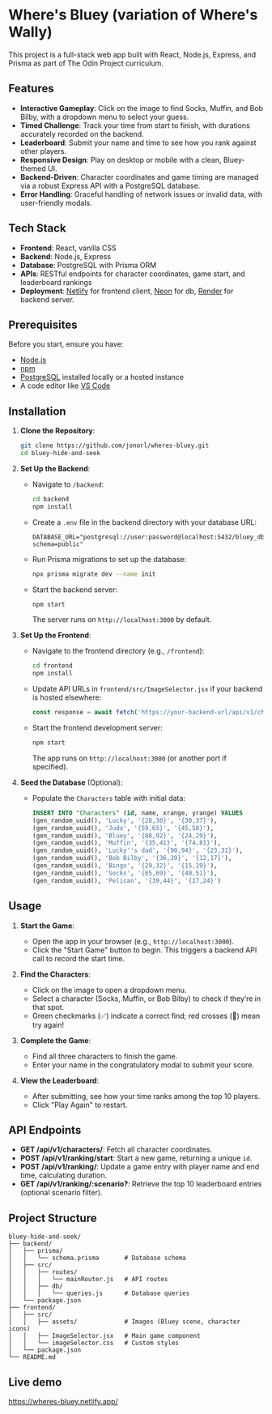 # Where's Bluey (variation of Where's Wally)

This project is a full-stack web app built with React, Node.js, Express, and Prisma as part of The Odin Project curriculum.

## Features

- **Interactive Gameplay**: Click on the image to find Socks, Muffin, and Bob Bilby, with a dropdown menu to select your guess.
- **Timed Challenge**: Track your time from start to finish, with durations accurately recorded on the backend.
- **Leaderboard**: Submit your name and time to see how you rank against other players.
- **Responsive Design**: Play on desktop or mobile with a clean, Bluey-themed UI.
- **Backend-Driven**: Character coordinates and game timing are managed via a robust Express API with a PostgreSQL database.
- **Error Handling**: Graceful handling of network issues or invalid data, with user-friendly modals.

## Tech Stack

- **Frontend**: React, vanilla CSS 
- **Backend**: Node.js, Express
- **Database**: PostgreSQL with Prisma ORM
- **APIs**: RESTful endpoints for character coordinates, game start, and leaderboard rankings
- **Deployment**: [Netlify](https://www.netlify.com/) for frontend client, [Neon](https://neon.tech/) for db, [Render](https://render.com/) for backend server.

## Prerequisites

Before you start, ensure you have:

- [Node.js](https://nodejs.org/)
- [npm](https://www.npmjs.com/)
- [PostgreSQL](https://www.postgresql.org/) installed locally or a hosted instance
- A code editor like [VS Code](https://code.visualstudio.com/)

## Installation

1. **Clone the Repository**:
   ```bash
   git clone https://github.com/jonorl/wheres-bluey.git
   cd bluey-hide-and-seek
   ```

2. **Set Up the Backend**:
   - Navigate to `/backend`:
     ```bash
     cd backend
     npm install
     ```
   - Create a `.env` file in the backend directory with your database URL:
     ```env
     DATABASE_URL="postgresql://user:password@localhost:5432/bluey_db?schema=public"
     ```
   - Run Prisma migrations to set up the database:
     ```bash
     npx prisma migrate dev --name init
     ```
   - Start the backend server:
     ```bash
     npm start
     ```
     The server runs on `http://localhost:3000` by default.

3. **Set Up the Frontend**:
   - Navigate to the frontend directory (e.g., `/frontend`):
     ```bash
     cd frontend
     npm install
     ```
   - Update API URLs in `frontend/src/ImageSelector.jsx` if your backend is hosted elsewhere:
     ```javascript
     const response = await fetch('https://your-backend-url/api/v1/characters/');
     ```
   - Start the frontend development server:
     ```bash
     npm start
     ```
     The app runs on `http://localhost:3000` (or another port if specified).

4. **Seed the Database** (Optional):
   - Populate the `Characters` table with initial data:
     ```sql
     INSERT INTO "Characters" (id, name, xrange, yrange) VALUES
     (gen_random_uuid(), 'Lucky', '{28,30}', '{30,37}'),
     (gen_random_uuid(), 'Judo', '{59,65}', '{45,58}'),
     (gen_random_uuid(), 'Bluey', '{88,92}', '{24,29}'),
     (gen_random_uuid(), 'Muffin', '{35,41}', '{74,81}'),
     (gen_random_uuid(), 'Lucky''s dad', '{90,94}', '{23,31}'),
     (gen_random_uuid(), 'Bob Bilby', '{36,39}', '{12,17}'),
     (gen_random_uuid(), 'Bingo', '{29,32}', '{15,19}'),
     (gen_random_uuid(), 'Socks', '{65,69}', '{40,51}'),
     (gen_random_uuid(), 'Pelican', '{39,44}', '{17,24}')
     ```

## Usage

1. **Start the Game**:
   - Open the app in your browser (e.g., `http://localhost:3000`).
   - Click the "Start Game" button to begin. This triggers a backend API call to record the start time.

2. **Find the Characters**:
   - Click on the image to open a dropdown menu.
   - Select a character (Socks, Muffin, or Bob Bilby) to check if they’re in that spot.
   - Green checkmarks (✅) indicate a correct find; red crosses (🚫) mean try again!

3. **Complete the Game**:
   - Find all three characters to finish the game.
   - Enter your name in the congratulatory modal to submit your score.

4. **View the Leaderboard**:
   - After submitting, see how your time ranks among the top 10 players.
   - Click "Play Again" to restart.

## API Endpoints

- **GET /api/v1/characters/**: Fetch all character coordinates.
- **POST /api/v1/ranking/start**: Start a new game, returning a unique `id`.
- **POST /api/v1/ranking/**: Update a game entry with player name and end time, calculating duration.
- **GET /api/v1/ranking/:scenario?**: Retrieve the top 10 leaderboard entries (optional scenario filter).

## Project Structure

```
bluey-hide-and-seek/
├── backend/
│   ├── prisma/
│   │   └── schema.prisma       # Database schema
│   ├── src/
│   │   ├── routes/
│   │   │   └── mainRouter.js   # API routes
│   │   ├── db/
│   │   │   └── queries.js      # Database queries
│   └── package.json
├── frontend/
│   ├── src/
│   │   ├── assets/             # Images (Bluey scene, character icons)
│   │   ├── ImageSelector.jsx   # Main game component
│   │   └── imageSelector.css   # Custom styles
│   └── package.json
└── README.md
```

## Live demo

https://wheres-bluey.netlify.app/